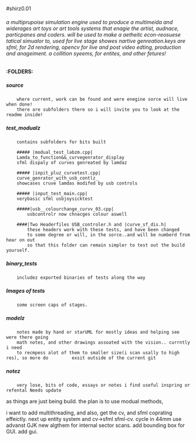 
#shirz0.01
###### a multiprupoise simulation engine used to produce a multimeida and widerages art toys or art tools systems that enagie the artist, audnace, particpanes and coders. will be used to make a aetheitc econ-reosuese tatical simualor to, used for live stage showes nartive genreation.keys are sfml, for 2d rendering, opencv for live and post video edting, production and anageiment. a collition syeems, for entites, and other fetures!

#### :FOLDERS: 

##### source
		where current, work can be found and were enegine sorce will live when done!
		there are subfolders there so i will invite you to look at the readme inside!

##### test_modualz
		contains subfolders for bits built
		
		##### |modual_test_labzm.cpp|
		Lamda_to_function&&_curvegenrator_display 
		sfml dispaly of curves genreated by lamdaz

		##### |inpit_pluz_curvetest.cpp|
		curve_genrator_with_usb_contlz_  
		showcases cruve lamdas modifed by usb controls

		##### |input_test_main.cpp|
		verybasic sfml usbjoysicktest

		#####|usb__colourchange_curvv_03.cpp|
			usbcontrolr now chnacges colour aswell

		####|Two Headerfiles USB_controler.h and |curve_sf_dis.h|
			these headers work with these tests, and have been changed
			to some degree or will, in the sorce..and will be numberd from hear on out
			so that this folder can remain simpler to test out the build yourself.
			
		
##### binary_tests
		includez exported binaries of tests along the way

##### Images of tests 
		some screen caps of stages.

##### modelz 
		notes made by hand or starUML for mostly ideas and helping see were there going
		math notes, and other drawings assoated with the vision.. currntly i need
		to recmpess alot of them to smaller size(i scan usally to high res), so more do 		exsit outside of the current git 

##### notez 
		very lose, bits of code, essays or notes i find useful inspring or refental Needs update




as things are just being build. 
the plan is to use modual methods,

i want to add multithreading, and also, get the cv, and sfml coprating effeictly.
next up entity system and cv->sfml sfml-cv. cycle in 44mm use advanst GJK new algthem
for internal sector scans. add bounding box for GUI. add gui.






